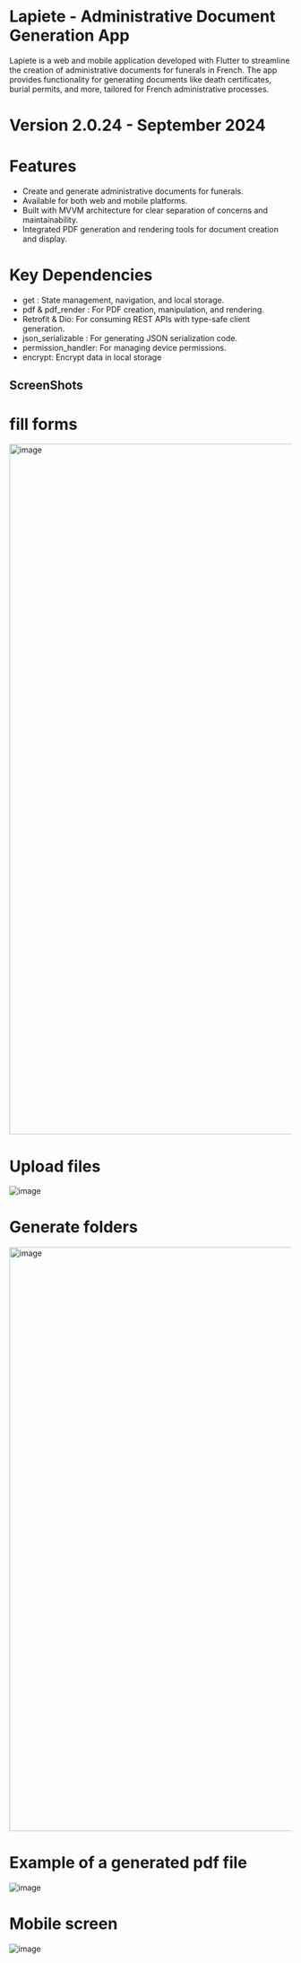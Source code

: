 # Lapiete - Administrative Document Generation App

Lapiete is a web and mobile application developed with Flutter to streamline the creation of administrative documents for funerals in French. The app provides functionality for generating documents like death certificates, burial permits, and more, tailored for French administrative processes.

# Version 2.0.24 - September 2024

# Features

- Create and generate administrative documents for funerals.
- Available for both web and mobile platforms.
- Built with MVVM architecture for clear separation of concerns and maintainability.
- Integrated PDF generation and rendering tools for document creation and display.


# Key Dependencies

- get : State management, navigation, and local storage.
- pdf & pdf_render  : For PDF creation, manipulation, and rendering.
- Retrofit & Dio: For consuming REST APIs with type-safe client generation.
- json_serializable : For generating JSON serialization code.
- permission_handler:  For managing device permissions.
- encrypt: Encrypt data in local storage


## ScreenShots

# fill forms
<img width="1231" alt="image" src="https://github.com/user-attachments/assets/ab3fad2b-c851-46fa-8644-f612fe9a3657">



# Upload files

![image](https://github.com/user-attachments/assets/adf74cc7-dab3-4ed7-a02f-adf591bf6d6c)


# Generate folders
<img width="1041" alt="image" src="https://github.com/user-attachments/assets/b246aa88-341d-4fab-b9b0-f670b03437d8">


# Example of a generated pdf file
![image](https://github.com/user-attachments/assets/b40e6f5d-7920-4c1c-be34-85104e017091)


# Mobile screen
![image](https://github.com/user-attachments/assets/4a48006a-f2b0-4ba7-8e28-57871c013444)

